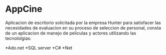 # AppCine
Aplicacion de escritorio solicitada por la empresa Hunter para satisfacer las necesidades de evaluacion en su proceso de seleccion de personal,
consta de un aplicacion de manejo de peliculas y actores utilizando las tecnololgias:

*Ado.net 
*SQL server
*C#
*Net
